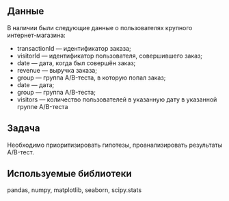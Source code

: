 ## Данные
В наличии были следующие данные о пользователях крупного интернет-магазина:

- transactionId — идентификатор заказа;
- visitorId — идентификатор пользователя, совершившего заказ;
- date — дата, когда был совершён заказ;
- revenue — выручка заказа;
- group — группа A/B-теста, в которую попал заказ;
- date — дата;
- group — группа A/B-теста;
- visitors — количество пользователей в указанную дату в указанной группе A/B-теста

## Задача
Необходимо приоритизировать гипотезы, проанализировать результаты A/B-тест.

## Используемые библиотеки
pandas, numpy, matplotlib, seaborn, scipy.stats

